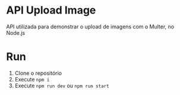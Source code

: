 # API Upload Image
API utilizada para demonstrar o upload de imagens com o Multer, no Node.js

# Run
1. Clone o repositório
2. Execute `npm i`
3. Execute `npm run dev` ou `npm run start`
